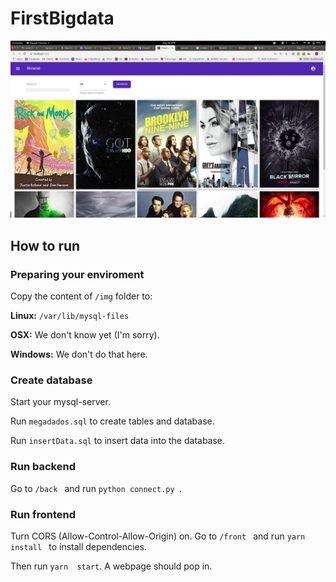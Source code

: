 # FirstBigdata

![example](https://github.com/gabsmoreira/FirstBigdata/blob/master/Diagrama/top.png?raw=true)


## How to run

### Preparing your enviroment
Copy the content of ```/img``` folder to:

**Linux:** ```/var/lib/mysql-files```

**OSX:** We don't know yet (I'm sorry).

**Windows:** We don't do that here.

### Create database
Start your mysql-server.

Run ```megadados.sql``` to create tables and database.

Run ```insertData.sql``` to insert data into the database.

### Run backend
Go to ```/back ``` and run ```python connect.py ```.



### Run frontend
Turn CORS (Allow-Control-Allow-Origin) on. 
Go to ```/front ``` and run ```yarn install ``` to install dependencies.

Then run ```yarn  start```. A webpage should pop in.
